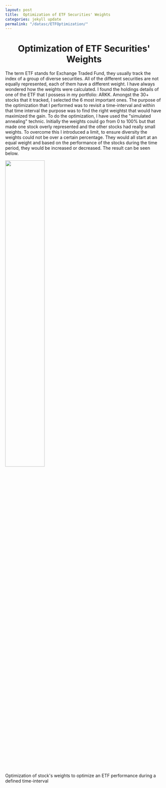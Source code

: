 ```yaml
---
layout: post
title:  Optimization of ETF Securities' Weights  
categories: jekyll update
permalink: "/datasc/ETFOptimization/"
---
```


<div class="w3-row">
    <h1 style="text-align:center"> Optimization of ETF Securities' Weights</h1>
    <p class = "justify">
    The term ETF stands for Exchange Traded Fund, they usually track the index of a group of diverse securities. All of the different securities are not equally represented, each of them have a different weight. I have always wondered how the weights were calculated. I found  the holdings details of one of the ETF that I possess in my portfolio: ARKK. 
    Amongst the 30+ stocks that it tracked, I selected the 6 most important ones. The purpose of the optimization that I performed was to revisit a time-interval and within that time interval the purpose was to find the right weightst that would have maximized the gain.    
    To do the optimization, I have used the "simulated annealing" technic. Initially the weights could go from 0 to 100% but that made one stock overly represented and the other stocks had really small weights. To overcome this I introduced a limit, to ensure diversity the weights could not be over a certain percentage. They would all start at an equal weight and based on the performance of the stocks during the time period, they would be increased or decreased. The result can be seen below.
    </p> 
    <div class="w3-main w3-center" >
        <img src="/portfolio/assets/img/ETF_STocks.gif" width="50%" height="50%">
        <figcaption>Optimization of stock's weights to optimize an ETF performance during a defined time-interval </figcaption>
    </div>
</div>

